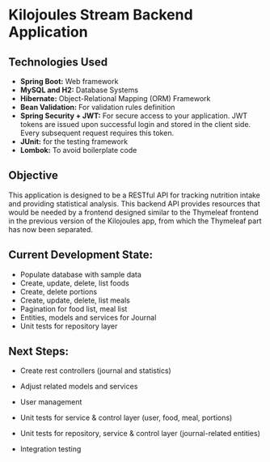 # Kilojoules Stream Backend Application

## Technologies Used
- **Spring Boot:** Web framework
- **MySQL and H2:** Database Systems
- **Hibernate:** Object-Relational Mapping (ORM) Framework
- **Bean Validation:** For validation rules definition
- **Spring Security + JWT:** For secure access to your application. JWT tokens are issued upon successful login and stored in the client side. Every subsequent request requires this token.  
- **JUnit:** for the testing framework
- **Lombok:** To avoid boilerplate code

## Objective
This application is designed to be a RESTful API for tracking nutrition intake and providing statistical analysis. This backend API provides resources that would be needed by a frontend designed similar to the Thymeleaf frontend in the previous version of the Kilojoules app, from which the Thymeleaf part has now been separated.

## Current Development State:

- Populate database with sample data
- Create, update, delete, list foods
- Create, delete portions
- Create, update, delete, list meals
- Pagination for food list, meal list
- Entities, models and services for Journal
- Unit tests for repository layer

## Next Steps:

- Create rest controllers (journal and statistics)
- Adjust related models and services

- User management
- Unit tests for service & control layer (user, food, meal, portions)
- Unit tests for repository, service & control layer (journal-related entities)
- Integration testing